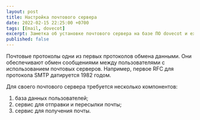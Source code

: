 ```yaml
---
layout: post
title: Настройка почтового сервера
date: 2022-02-15 22:25:00 +0700
tags: [Email, dovecot]
excerpt: Заметка об установке почтового сервера на базе ПО dovecot и exim
published: false
---
```

Почтовые протоколы одни из первых протоколов обмена данными. Они обеспечивают обмен сообщениями между пользователями с использованием почтовых серверов. Например, первое RFC для протокола SMTP датируется 1982 годом.

Для своего почтового сервера требуется несколько компонентов:

1. база данных пользователей;
2. сервис для отправки и пересылки почты;
3. сервис для получения почты.
